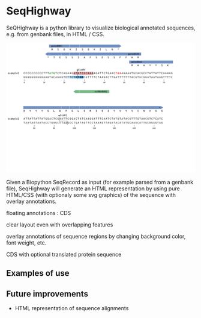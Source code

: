 # SeqHighway

SeQHighway is a python library to visualize biological annotated sequences, e.g. from genbank files, in HTML / CSS.

![](example/seqhighway.html.pdf.png)

Given a Biopython SeqRecord as input (for example parsed from a genbank file), SeqHighway will generate an HTML representation by using pure HTML/CSS (with optionaly some svg graphics) of the sequence with overlay annotations.

floating annotations : CDS

clear layout even with overlapping features

overlay annotations of sequence regions by changing background color, font weight, etc.

CDS with optional translated protein sequence

## Examples of use



## Future improvements

- HTML representation of sequence alignments